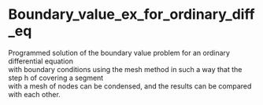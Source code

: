 # Boundary_value_ex_for_ordinary_diff_eq   
   
Programmed solution of the boundary value problem for an ordinary differential equation     
with boundary conditions using the mesh method in such a way that the step h of covering a segment    
with a mesh of nodes can be condensed, and the results can be compared with each other.   
